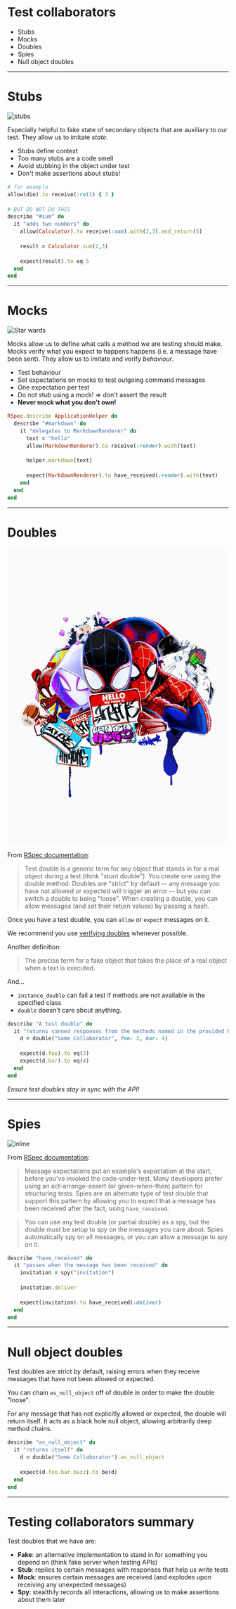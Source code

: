 # Test collaborators

- Stubs
- Mocks
- Doubles
- Spies
- Null object doubles

---
# Stubs

![stubs](http://www.throwbacks.com/content/images/2017/04/pTRUCA1-19864383_alternate3_enh-z6.jpg)

Especially helpful to fake state of secondary objects that are auxiliary to our test.
They allow us to imitate _state_.

- Stubs define context
- Too many stubs are a code smell
- Avoid stubbing in the object under test
- Don't make assertions about stubs!


```ruby
# for example
allow(die).to receive(:roll) { 3 }

# BUT DO NOT DO THIS
describe "#sum" do
  it "adds two numbers" do
    allow(Calculator).to receive(:sum).with(2,3).and_return(5)
    
    result = Calculator.sum(2,3)
    
    expect(result).to eq 5
  end
end
```

---
# Mocks

![Star wards](http://vignette4.wikia.nocookie.net/starwars-exodus/images/d/d0/Death_Star.jpg/revision/latest?cb=20080831214616)

Mocks allow us to define what calls a method we are testing should make. Mocks verify what you expect to happens happens (i.e. a message have been sent). They allow us to imitate and verify _behaviour_.

- Test behaviour
- Set expectations on mocks to test outgoing command messages
- One expectation per test
- Do not stub using a mock! => don't assert the result
- **Never mock what you don't own!**


```ruby
RSpec.describe ApplicationHelper do
  describe "#markdown" do
    it "delegates to MarkdownRenderer" do
      text = "hello"
      allow(MarkdownRenderer).to receive(:render).with(text)

      helper.markdown(text)

      expect(MarkdownRenderer).to have_received(:render).with(text)
    end
  end
end
```

---

# Doubles

![Spiderverse](./images/spiderverse.jpg)

From [RSpec documentation](https://relishapp.com/rspec/rspec-mocks/v/3-7/docs/basics/test-doubles):

> Test double is a generic term for any object that stands in for a real object during a test (think "stunt double"). You create one using the double method. Doubles are "strict" by default -- any message you have not allowed or expected will trigger an error -- but you can switch a double to being "loose". When creating a double, you can allow messages (and set their return values) by passing a hash.

Once you have a test double, you can `allow` or `expect` messages on it.

We recommend you use [verifying doubles](https://relishapp.com/rspec/rspec-mocks/v/3-7/docs/verifying-doubles) whenever possible.


Another definition:

> The precise term for a fake object that takes the place of a real object when a text is executed.

And...

- `instance_double` can fail a test if methods are not available in the specified class
- `double` doesn't care about anything.


```ruby
describe "A test double" do
  it "returns canned responses from the methods named in the provided hash" do
    d = double("Some Collaborator", foo: 3, bar: 4)

    expect(d.foo).to eq(3)
    expect(d.bar).to eq(4)
  end
end
```

*Ensure test doubles stay in sync with the API!*

---
# Spies

![inline](http://the52weeks.com/wp-content/uploads/2010/07/thumbnail.jpg)

From [RSpec documentation](https://relishapp.com/rspec/rspec-mocks/docs/basics/spies):

> Message expectations put an example's expectation at the start, before you've invoked the code-under-test. Many developers prefer using an act-arrange-assert (or given-when-then) pattern for structuring tests. Spies are an alternate type of test double that support this pattern by allowing you to expect that a message has been received after the fact, using `have_received`.

> You can use any test double (or partial double) as a spy, but the double must be setup to spy on the messages you care about. Spies automatically spy on all messages, or you can allow a message to spy on it.


```ruby
describe "have_received" do
  it "passes when the message has been received" do
    invitation = spy("invitation")

    invitation.deliver

    expect(invitation).to have_received(:deliver)
  end
end
```

---
# Null object doubles

Test doubles are strict by default, raising errors when they receive messages that have not been allowed or expected.


You can chain `as_null_object` off of double in order to make the double "loose".


For any message that has not explicitly allowed or expected, the double will return itself. It acts as a black hole null object, allowing arbitrarily deep method chains.


```ruby
describe "as_null_object" do
  it "returns itself" do
    d = double("Some Collaborator").as_null_object

    expect(d.foo.bar.bazz).to be(d)
  end
end
```

---
# Testing collaborators summary

Test doubles that we have are:

- **Fake**: an alternative implementation to stand in for something you depend on
  (think fake server when testing APIs)
- **Stub**: replies to certain messages with responses that help us write tests
- **Mock**: ensures certain messages are received
  (and explodes upon receiving any unexpected messages)
- **Spy**: stealthily records all interactions,
  allowing us to make assertions about them later